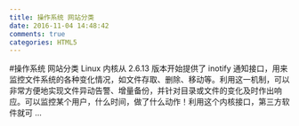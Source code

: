 ```yaml
---
title: 操作系统 网站分类
date: 2016-11-04 14:48:42
comments: true
categories: HTML5
---
```


#操作系统 网站分类
     Linux 内核从 2.6.13 版本开始提供了 inotify 通知接口，用来监控文件系统的各种变化情况，如文件存取、删除、移动等。利用这一机制，可以非常方便地实现文件异动告警、增量备份，并针对目录或文件的变化及时作出响应。可以监控某个用户，什么时间，做了什么动作！利用这个内核接口，第三方软件就可 ...     

